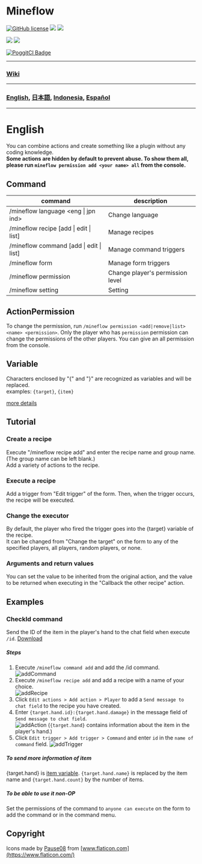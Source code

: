 # Mineflow

[![GitHub license](https://img.shields.io/badge/license-UIUC/NCSA-blue.svg)](https://github.com/aieuo/Mineflow/blob/master/LICENSE) [![](https://poggit.pmmp.io/shield.state/Mineflow)](https://poggit.pmmp.io/p/Mineflow) [![](https://poggit.pmmp.io/shield.api/Mineflow)](https://poggit.pmmp.io/p/Mineflow)

[![](https://poggit.pmmp.io/shield.dl/Mineflow)](https://poggit.pmmp.io/p/Mineflow) [![](https://poggit.pmmp.io/shield.dl.total/Mineflow)](https://poggit.pmmp.io/p/Mineflow)

[![PoggitCI Badge](https://poggit.pmmp.io/ci.badge/aieuo/Mineflow/Mineflow)](https://poggit.pmmp.io/ci/aieuo/Mineflow/Mineflow)

---

### [Wiki](https://Mineflow.github.io/docs)

---

### [English](/README.md), [日本語](/.github/readme/jpn.md), [Indonesia](/.github/readme/ind.md), [Español](/.github/readme/spa.md)

---

# English

You can combine actions and create something like a plugin without any coding knowledge.  
**Some actions are hidden by default to prevent abuse. To show them all, please run `mineflow permission add <your name> all` from the console.**

## Command

| command                                         | description                      |
| ----------------------------------------------- | -------------------------------- |
| /mineflow language <eng &#124; jpn ind>         | Change language                  |
| /mineflow recipe [add &#124; edit &#124; list]  | Manage recipes                   |
| /mineflow command [add &#124; edit &#124; list] | Manage command triggers          |
| /mineflow form                                  | Manage form triggers             |
| /mineflow permission <name> <level>             | Change player's permission level |
| /mineflow setting                               | Setting                          |

## ActionPermission

To change the permission, run `/mineflow permission <add|remove|list> <name> <permission>`. Only the player who has `permission` permission can change the permissions of the other players. You can give an all permission from the console.

## Variable

Characters enclosed by "{" and "}" are recognized as variables and will be replaced.  
examples: `{target}`, `{item}`

[more details](https://mineflow.github.io/docs/eng/#/variable/about)

## Tutorial

### Create a recipe

Execute "/mineflow recipe add" and enter the recipe name and group name. (The group name can be left blank.)    
Add a variety of actions to the recipe.

### Execute a recipe

Add a trigger from "Edit trigger" of the form. Then, when the trigger occurs, the recipe will be executed.

### Change the executor

By default, the player who fired the trigger goes into the {target} variable of the recipe.  
It can be changed from "Change the target" on the form to any of the specified players, all players, random players, or none.

### Arguments and return values

You can set the value to be inherited from the original action, and the value to be returned when executing in the "Callback the other recipe" action.

## Examples

### CheckId command

Send the ID of the item in the player's hand to the chat field when execute `/id`. [Download](https://github.com/aieuo/MineflowExamples/blob/master/checkId.json)

##### Steps

1. Execute `/mineflow command add` and add the /id command.  
   ![addCommand](https://github.com/aieuo/images/blob/master/mineflow/eng/CheckId_1.png?raw=true)
2. Execute `/mineflow recipe add` and add a recipe with a name of your choice.  
   ![addRecipe](https://github.com/aieuo/images/blob/master/mineflow/eng/CheckId_2.png?raw=true)
3. Click `Edit actions > Add action > Player` to add a `Send message to chat field` to the recipe you have created.
4. Enter `{target.hand.id}:{target.hand.damage}` in the message field of `Send message to chat field`.  
   ![addAction](https://github.com/aieuo/images/blob/master/mineflow/eng/CheckId_3.png?raw=true) (`{target.hand}` contains information about the item in the player's hand.)
5. Click `Edit trigger > Add trigger > Command` and enter `id` in the `name of command` field. ![addTrigger](https://github.com/aieuo/images/blob/master/mineflow/eng/CheckId_4.png?raw=true)

##### To send more information of item

{target.hand} is [item variable](https://github.com/aieuo/Mineflow/wiki/Variable#item). `{target.hand.name}` is replaced by the item name and `{target.hand.count}` by the number of items.

##### To be able to use it non-OP

Set the permissions of the command to `anyone can execute` on the form to add the command or in the command menu.

## Copyright

Icons made by [Pause08](https://www.flaticon.com/authors/pause08) from [www.flaticon.com](https://www.flaticon.com/)
